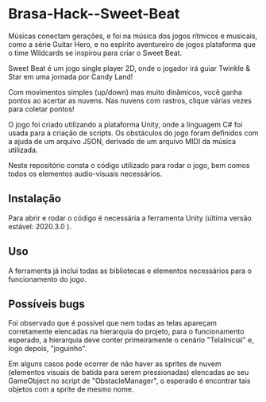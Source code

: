 # Brasa-Hack--Sweet-Beat

Músicas conectam gerações, e foi na música dos jogos rítmicos e musicais, como a série Guitar Hero, e no espírito aventureiro de jogos plataforma que o time Wildcards se inspirou para criar o Sweet Beat.

Sweet Beat é um jogo single player 2D, onde o jogador irá guiar Twinkle & Star em uma jornada por Candy Land!

Com movimentos simples (up/down) mas muito dinâmicos, você ganha pontos ao acertar as nuvens. Nas nuvens com rastros, clique várias vezes para coletar pontos!

O jogo foi criado utilizando a plataforma Unity, onde a linguagem C# foi usada para a criação de scripts. Os obstáculos do jogo foram definidos com a ajuda de um arquivo JSON, derivado de um arquivo MIDI da música utilizada.

Neste repositório consta o código utilizado para rodar o jogo, bem comos todos os elementos audio-visuais necessários.

## Instalação

Para abrir e rodar o código é necessária a ferramenta Unity (última versão estável: 2020.3.0 ).

## Uso

A ferramenta já inclui todas as bibliotecas e elementos necessários para o funcionamento do jogo.

## Possíveis bugs

Foi observado que é possível que nem todas as telas apareçam corretamente elencadas na hierarquia do projeto, para o funcionamento esperado, a hierarquia deve conter primeiramente o cenário "TelaInicial" e, logo depois, "joguinho". 

Em alguns casos pode ocorrer de não haver as sprites de nuvem (elementos visuais de batida para serem pressionadas) elencadas ao seu GameObject no script de "ObstacleManager", o esperado é encontrar tais objetos com a sprite de mesmo nome.
